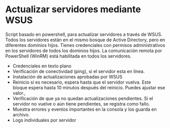 # Actualizar servidores mediante WSUS
Script basado en powershell, para actualizar servidores a través de WSUS. Todos los servidores están en el mismo bosque de Active Directory, pero en diferentes dominios hijos.
Tienes credenciales con permisos administrativos en los servidores de todos los dominios hijos.
La comunicación remota por PowerShell (WinRM) está habilitada en todos los servidores.
- Credenciales en texto plano
- Verificación de conectividad (ping), si el servidor esta en línea.
- Instalación de actualizaciones aprobadas por WSUS
- Reinicio si es necesario, espera hasta que el servidor vuelva. Este bloque espera hasta 10 minutos después del reinicio. Puedes ajustar ese valor.,
- Verificación de que ya no quedan actualizaciones pendientes. Si el servidor no vuelve o aún tiene pendientes, se registra como fallo.
- Muestra errores y eventos importantes en la consola y los guarda en archivo.
- Logs individuales por servidor
